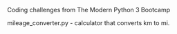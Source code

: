 Coding challenges from The Modern Python 3 Bootcamp

mileage_converter.py          - calculator that converts km to mi.
